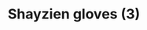 ---
layout: item
title: Shayzien gloves (3)
item-id: 13367
datatable: true
id: 13367
name: "Shayzien gloves (3)"
members: true
lowalch: 16
highalch: 24
examine: "Dress like a tier 3 Shayzien soldier."
monsters:
  - id: 6909
    name: "Soldier (tier 3)"
    members: true
    combat_level: 58
    wiki_url: "https://oldschool.runescape.wiki/w/Soldier_(tier_3)"
    drops:
      - quantity: "1"
        rarity: 1
    image: "https://oldschool.runescape.wiki/images/f/fb/Soldier_%28tier_3%29.png?d6b3e"
---